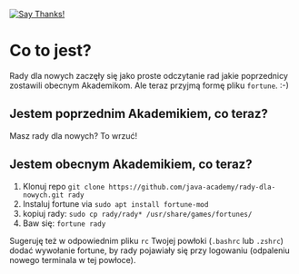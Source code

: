 [![Say Thanks!](https://img.shields.io/badge/Say%20Thanks-!-1EAEDB.svg)](https://saythanks.io/to/LIttleAncientForestKami)

# Co to jest?

Rady dla nowych zaczęły się jako proste odczytanie rad jakie poprzednicy zostawili obecnym Akademikom. Ale teraz przyjmą formę pliku `fortune`. :-)

## Jestem poprzednim Akademikiem, co teraz?

Masz rady dla nowych? To wrzuć!

## Jestem obecnym Akademikiem, co teraz?

1. Klonuj repo `git clone https://github.com/java-academy/rady-dla-nowych.git rady`
2. Instaluj fortune via `sudo apt install fortune-mod`
3. kopiuj rady: `sudo cp rady/rady* /usr/share/games/fortunes/`
4. Baw się: `fortune rady`

Sugeruję też w odpowiednim pliku `rc` Twojej powłoki (`.bashrc` lub `.zshrc`) dodać wywołanie fortune, by rady pojawiały się przy logowaniu (odpaleniu nowego terminala w tej powłoce).
